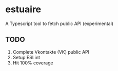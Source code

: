 # estuaire

A Typescript tool to fetch public API (experimental)

## TODO
1. Complete Vkontakte (VK) public API
2. Setup ESLint
3. Hit 100% coverage
